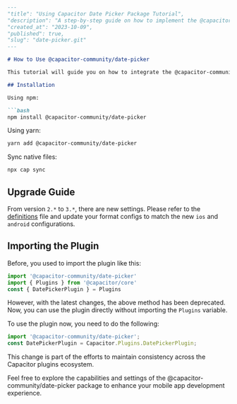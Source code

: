 ```markdown
---
"title": "Using Capacitor Date Picker Package Tutorial",
"description": "A step-by-step guide on how to implement the @capacitor-community/date-picker package in your Capacitor project.",
"created_at": "2023-10-09",
"published": true,
"slug": "date-picker.git"
---

# How to Use @capacitor-community/date-picker

This tutorial will guide you on how to integrate the @capacitor-community/date-picker package into your Capacitor project.

## Installation

Using npm:

```bash
npm install @capacitor-community/date-picker
```

Using yarn:

```bash
yarn add @capacitor-community/date-picker
```

Sync native files:

```bash
npx cap sync
```

## Upgrade Guide

From version `2.*` to `3.*`, there are new settings. Please refer to the [definitions](/src/definitions.ts) file and update your format configs to match the new `ios` and `android` configurations.

## Importing the Plugin

Before, you used to import the plugin like this:

```typescript
import '@capacitor-community/date-picker'
import { Plugins } from '@capacitor/core'
const { DatePickerPlugin } = Plugins
```

However, with the latest changes, the above method has been deprecated. Now, you can use the plugin directly without importing the `Plugins` variable.

To use the plugin now, you need to do the following:

```typescript
import '@capacitor-community/date-picker';
const DatePickerPlugin = Capacitor.Plugins.DatePickerPlugin;
```

This change is part of the efforts to maintain consistency across the Capacitor plugins ecosystem.

Feel free to explore the capabilities and settings of the @capacitor-community/date-picker package to enhance your mobile app development experience.
```